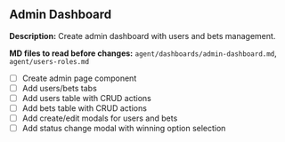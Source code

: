 ## Admin Dashboard

**Description:** Create admin dashboard with users and bets management.

**MD files to read before changes:** `agent/dashboards/admin-dashboard.md`, `agent/users-roles.md`

- [ ] Create admin page component
- [ ] Add users/bets tabs
- [ ] Add users table with CRUD actions
- [ ] Add bets table with CRUD actions
- [ ] Add create/edit modals for users and bets
- [ ] Add status change modal with winning option selection
